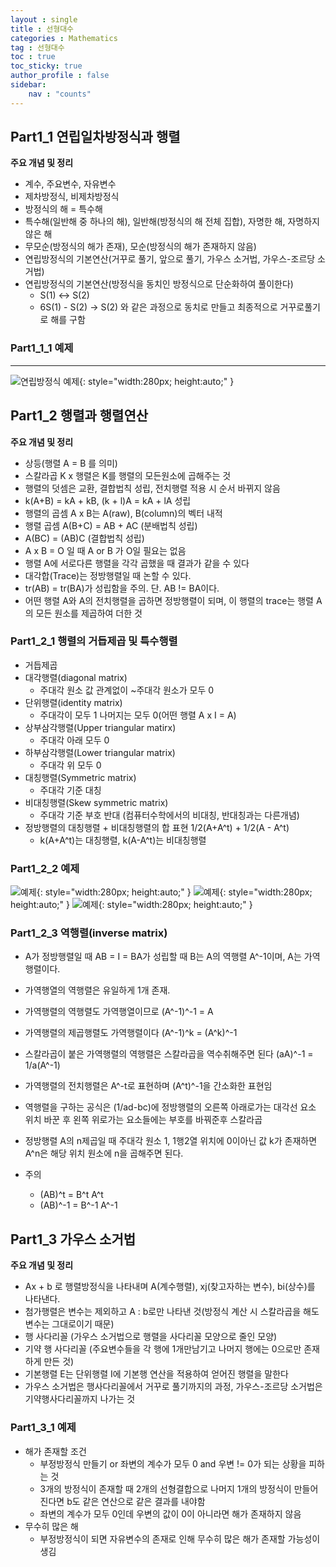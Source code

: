 ```yaml
---
layout : single
title : 선형대수
categories : Mathematics
tag : 선형대수
toc : true
toc_sticky: true 
author_profile : false
sidebar:
    nav : "counts"
---
```

## Part1_1 연립일차방정식과 행렬
  
**주요 개념 및 정리**
- 계수, 주요변수, 자유변수
- 제차방정식, 비제차방정식
- 방정식의 해 = 특수해
- 특수해(일반해 중 하나의 해), 일반해(방정식의 해 전체 집합), 자명한 해, 자명하지 않은 해
- 무모순(방정식의 해가 존재), 모순(방정식의 해가 존재하지 않음)
- 연립방정식의 기본연산(거꾸로 풀기, 앞으로 풀기, 가우스 소거법, 가우스-조르당 소거법)
- 연립방정식의 기본연산(방정식을 동치인 방정식으로 단순화하여 풀이한다)
    - S(1) <-> S(2)
    - 6S(1) - S(2) -> S(2) 와 같은 과정으로 동치로 만들고 최종적으로 거꾸로풀기로 해를 구함 

### Part1_1_1 예제
---
![연립방정식 예제](/images/p1_1.jpeg){: style="width:280px; height:auto;" }


## Part1_2 행렬과 행렬연산

**주요 개념 및 정리**
- 상등(행렬 A = B 를 의미)
- 스칼라곱 K x 행렬은 K를 행렬의 모든원소에 곱해주는 것
- 행렬의 덧셈은 교환, 결합법칙 성립, 전치행렬 적용 시 순서 바뀌지 않음
- k(A+B) = kA + kB, (k + l)A = kA + lA 성립
- 행렬의 곱셈 A x B는 A(raw), B(column)의 벡터 내적
- 행렬 곱셈 A(B+C) = AB + AC (분배법칙 성립)
- A(BC) = (AB)C (결합법칙 성립)
- A x B = O 일 때 A or B 가 O일 필요는 없음
- 행렬 A에 서로다른 행렬을 각각 곱했을 때 결과가 같을 수 있다
- 대각합(Trace)는 정방행렬일 때 논할 수 있다.
- tr(AB) = tr(BA)가 성립함을 주의. 단. AB != BA이다.
- 어떤 행렬 A와 A의 전치행렬을 곱하면 정방행렬이 되며, 이 행렬의 trace는 행렬 A의 모든 원소를 제곱하여 더한 것

### Part1_2_1 행렬의 거듭제곱 및 특수행렬
- 거듭제곱
- 대각행렬(diagonal matrix)
    - 주대각 원소 값 관계없이 ~주대각 원소가 모두 0
- 단위행렬(identity matrix)
    - 주대각이 모두 1 나머지는 모두 0(어떤 행렬 A x I = A)
- 상부삼각행렬(Upper triangular matirx)
    - 주대각 아래 모두 0
- 하부삼각행렬(Lower triangular matrix)
    - 주대각 위 모두 0
- 대칭행렬(Symmetric matrix)
    - 주대각 기준 대칭
- 비대칭행렬(Skew symmetric matrix)
    - 주대각 기준 부호 반대 (컴퓨터수학에서의 비대칭, 반대칭과는 다른개념)
- 정방행렬의 대칭행렬 + 비대칭행렬의 합 표현 1/2(A+A^t) + 1/2(A - A^t)
    - k(A+A^t)는 대칭행렬, k(A-A^t)는 비대칭행렬

### Part1_2_2 예제

![예제](/images/1_2_2_1.jpeg){: style="width:280px; height:auto;" }
![예제](/images/1_2_2_2.jpeg){: style="width:280px; height:auto;" }
![예제](/images/1_2_2_3.jpeg){: style="width:280px; height:auto;" }


### Part1_2_3 역행렬(inverse matrix)
- A가 정방행렬일 때 AB = I = BA가 성립할 때 B는 A의 역행렬 A^-1이며, A는 가역행렬이다.
- 가역행열의 역행렬은 유일하게 1개 존재.
- 가역행렬의 역행렬도 가역행열이므로 (A^-1)^-1 = A
- 가역행렬의 제곱행렬도 가역행렬이다 (A^-1)^k = (A^k)^-1
- 스칼라곱이 붙은 가역행렬의 역행렬은 스칼라곱을 역수취해주면 된다 (aA)^-1 = 1/a(A^-1) 
- 가역행렬의 전치행렬은 A^-t로 표현하며 (A^t)^-1을 간소화한 표현임
- 역행렬을 구하는 공식은 (1/ad-bc)에 정방행렬의 오른쪽 아래로가는 대각선 요소 위치 바꾼 후 왼쪽 위로가는 요소들에는 부호를 바꿔준후 스칼라곱
- 정방행렬 A의 n제곱일 때 주대각 원소 1, 1행2열 위치에 0이아닌 값 k가 존재하면 A^n은 해당 위치 원소에 n을 곱해주면 된다.

- 주의
    - (AB)^t = B^t A^t
    - (AB)^-1 = B^-1 A^-1 



## Part1_3 가우스 소거법

**주요 개념 및 정리**
- Ax + b 로 행렬방정식을 나타내며 A(계수행렬), xj(찾고자하는 변수), bi(상수)를 나타낸다.
- 첨가행렬은 변수는 제외하고 A : b로만 나타낸 것(방정식 계산 시 스칼라곱을 해도 변수는 그대로이기 때문)
- 행 사다리꼴 (가우스 소거법으로 행렬을 사다리꼴 모양으로 줄인 모양)
- 기약 행 사다리꼴 (주요변수들을 각 행에 1개만남기고 나머지 행에는 0으로만 존재하게 만든 것)
- 기본행렬 E는 단위행렬 I에 기본행 연산을 적용하여 얻어진 행렬을 말한다
- 가우스 소거법은 행사다리꼴에서 거꾸로 풀기까지의 과정, 가우스-조르당 소거법은 기약행사다리꼴까지 나가는 것

### Part1_3_1 예제
- 해가 존재할 조건
    - 부정방정식 만들기 or 좌변의 계수가 모두 0 and 우변 != 0가 되는 상황을 피하는 것
    - 3개의 방정식이 존재할 때 2개의 선형결합으로 나머지 1개의 방정식이 만들어진다면 b도 같은 연산으로 같은 결과를 내야함 
    - 좌변의 계수가 모두 0인데 우변의 값이 0이 아니라면 해가 존재하지 않음
- 무수히 많은 해
    - 부정방정식이 되면 자유변수의 존재로 인해 무수히 많은 해가 존재할 가능성이 생김